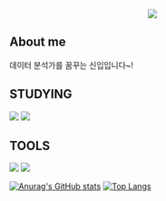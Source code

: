 <!-- header -->
<p align='center'>
  <img src="https://capsule-render.vercel.app/api?type=waving&color=ACBCFF&fontColor=0F1035&height=200&section=header&text=Welcome+to+HyunTaek's+Github!&fontSize=40"/>
</p>





## About me

데이터 분석가를 꿈꾸는 신입입니다~!

## STUDYING

<img src="https://img.shields.io/badge/MySQL-4479A1?style=for-the-badge&logo=MySQL&logoColor=white"> <img src="https://img.shields.io/badge/Python-3776AB?style=for-the-badge&logo=Python&logoColor=white">

## TOOLS

<img src="https://img.shields.io/badge/VSCode-4479A1?style=for-the-badge&logo=vscode&logoColor=white"> <img src="https://img.shields.io/badge/github-181717?style=for-the-badge&logo=github&logoColor=white">



[![Anurag's GitHub stats](https://github-readme-stats.vercel.app/api?username=mathplanet&show_icons=true&theme=radical)](https://github.com/anuraghazra/github-readme-stats) [![Top Langs](https://github-readme-stats.vercel.app/api/top-langs/?username=mathplanet)](https://github.com/anuraghazra/github-readme-stats)
<!--
**mathplanet/mathplanet** is a ✨ _special_ ✨ repository because its `README.md` (this file) appears on your GitHub profile.

Here are some ideas to get you started:

- 🔭 I’m currently working on ...
- 🌱 I’m currently learning ...
- 👯 I’m looking to collaborate on ...
- 🤔 I’m looking for help with ...
- 💬 Ask me about ...
- 📫 How to reach me: ...
- 😄 Pronouns: ...
- ⚡ Fun fact: ...
-->
